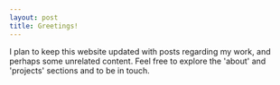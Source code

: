 ```yaml
---
layout: post
title: Greetings!
---
```


I plan to keep this website updated with posts regarding my work, and perhaps some unrelated content. Feel free to explore the 'about' and 'projects' sections and to be in touch.
